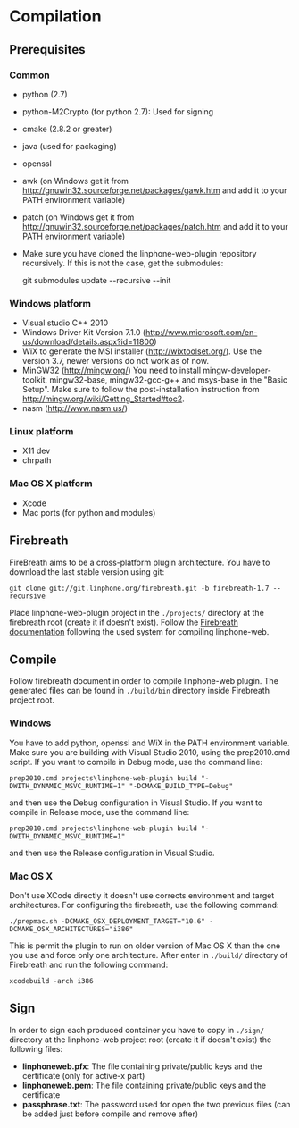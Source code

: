 Compilation
===========

Prerequisites
-------------

### Common
* python (2.7)
* python-M2Crypto (for python 2.7): Used for signing
* cmake (2.8.2 or greater)
* java (used for packaging)
* openssl
* awk (on Windows get it from http://gnuwin32.sourceforge.net/packages/gawk.htm
  and add it to your PATH environment variable)
* patch (on Windows get it from http://gnuwin32.sourceforge.net/packages/patch.htm
  and add it to your PATH environment variable)
* Make sure you have cloned the linphone-web-plugin repository recursively.
  If this is not the case, get the submodules:

	git submodules update --recursive --init

### Windows platform
* Visual studio C++ 2010
* Windows Driver Kit Version 7.1.0 (http://www.microsoft.com/en-us/download/details.aspx?id=11800)
* WiX to generate the MSI installer (http://wixtoolset.org/). Use the version 3.7, newer versions do not work as of now.
* MinGW32 (http://mingw.org/)
  You need to install mingw-developer-toolkit, mingw32-base, mingw32-gcc-g++ and msys-base in the "Basic Setup".
  Make sure to follow the post-installation instruction from http://mingw.org/wiki/Getting_Started#toc2.
* nasm (http://www.nasm.us/)

### Linux platform
* X11 dev
* chrpath

### Mac OS X platform
* Xcode
* Mac ports (for python and modules)

Firebreath
----------
FireBreath aims to be a cross-platform plugin architecture. You have to
download the last stable version using git:

    git clone git://git.linphone.org/firebreath.git -b firebreath-1.7 --recursive

Place linphone-web-plugin project in the `./projects/` directory at the firebreath
root (create it if doesn't exist).
Follow the [Firebreath documentation](http://www.firebreath.org/display/documentation/Building+FireBreath+Plugins)
following the used system for compiling linphone-web.


Compile
-------
Follow firebreath document in order to compile linphone-web plugin. 
The generated files can be found in `./build/bin` directory inside
Firebreath project root. 

### Windows
You have to add python, openssl and WiX in the PATH environment variable.
Make sure you are building with Visual Studio 2010, using the prep2010.cmd
script.
If you want to compile in Debug mode, use the command line:

	prep2010.cmd projects\linphone-web-plugin build "-DWITH_DYNAMIC_MSVC_RUNTIME=1" "-DCMAKE_BUILD_TYPE=Debug"

and then use the Debug configuration in Visual Studio.
If you want to compile in Release mode, use the command line:

	prep2010.cmd projects\linphone-web-plugin build "-DWITH_DYNAMIC_MSVC_RUNTIME=1"

and then use the Release configuration in Visual Studio.

### Mac OS X
Don't use XCode directly it doesn't use corrects environment and target 
architectures. For configuring the firebreath, use the following command: 

    ./prepmac.sh -DCMAKE_OSX_DEPLOYMENT_TARGET="10.6" -DCMAKE_OSX_ARCHITECTURES="i386"

This is permit the plugin to run on older version of Mac OS X than the one
you use and force only one architecture. After enter in `./build/` directory 
of Firebreath and run the following command:

    xcodebuild -arch i386


Sign
---
In order to sign each produced container you have to copy in `./sign/` 
directory at the linphone-web project root (create it if doesn't exist) the 
following files:

* **linphoneweb.pfx**: The file containing private/public keys and the 
certificate (only for active-x part)
* **linphoneweb.pem**: The file containing private/public keys and the 
certificate
* **passphrase.txt**: The password used for open the two previous files 
(can be added just before compile and remove after)
